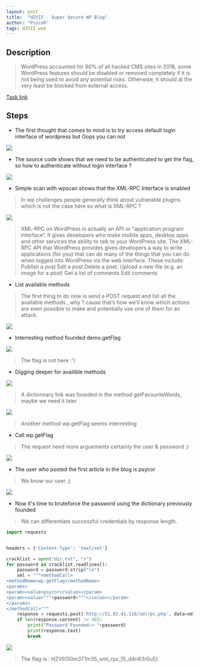 ```yaml
---
layout: post
title:  "HZVII - $uper $ecure WP Blog"
author: "PsycoR"
tags: HZVII web
---
```

## Description

>  WordPress accounted for 90% of all hacked CMS sites in 2018, some WordPress features should be disabled or removed completely if it is not being used to avoid any potential risks. Otherwise, it should at the very least be blocked from external access.


[Task link](http://51.83.41.116/)



## Steps
- The first thought that comes to mind is to try access default login interface of wordpress but Oops you can not

 ![](https://raw.githubusercontent.com/pow270/pow270.github.io/master/_posts/pictures/wp0.png)

- The source code shows that we need to be authenticated to get the flag, so how to authenticate without login interface ?

 ![](https://raw.githubusercontent.com/pow270/pow270.github.io/master/_posts/pictures/wp1.png)

- Simple scan with wpscan shows that the XML-RPC Interface is enabled

>In wp challenges people generally think about vulnerable plugins which is not the case here so what is XML-RPC ?

 ![](https://raw.githubusercontent.com/pow270/pow270.github.io/master/_posts/pictures/wp2.png)

>XML-RPC on WordPress is actually an API or “application program interface“. It gives developers who make mobile apps, desktop apps and other services the ability to talk to your WordPress site. The XML-RPC API that WordPress provides gives developers a way to write applications (for you) that can do many of the things that you can do when logged into WordPress via the web interface. These include: Publish a post Edit a post Delete a post. Upload a new file (e.g. an image for a post) Get a list of comments Edit comments

- List available methods

> The first thing to do now is send a POST request and list all the available methods , why ? cause that’s how we’ll know which actions are even possible to make and potentially use one of them for an attack. 

 ![](https://raw.githubusercontent.com/pow270/pow270.github.io/master/_posts/pictures/wp3.png)


- Interresting method founded demo.getFlag

 ![](https://raw.githubusercontent.com/pow270/pow270.github.io/master/_posts/pictures/wp4.png)

> The flag is not here :'(

- Digging deeper for availible methods

 ![](https://raw.githubusercontent.com/pow270/pow270.github.io/master/_posts/pictures/wp5.png)

> A dictionnary link was founded in the method getFavouriteWords, maybe we need it later

 ![](https://raw.githubusercontent.com/pow270/pow270.github.io/master/_posts/pictures/wp6.png)
 
> Another method wp.getFlag seems interresting

- Call wp.getFlag

> The request need more arguements certainly the user & password :)

 ![](https://raw.githubusercontent.com/pow270/pow270.github.io/master/_posts/pictures/wp7.png)


- The user who posted the first article in the blog is psycor

> We know our user ;)

 ![](https://raw.githubusercontent.com/pow270/pow270.github.io/master/_posts/pictures/wp8.png)

- Now it's time to bruteforce the password using the dictionary previously founded

> We can differentiate successful credentials by response length.

```python
import requests


headers = {'Content-Type': 'text/xml'}

cracklist = open("dic.txt", "r")
for password in cracklist.readlines():
	password = password.strip("\n")
	xml = """<methodCall>
<methodName>wp.getFlag</methodName>
<params>
<param><value>psycor</value></param>
<param><value>"""+password+"""</value></param>
</params>
</methodCall>"""
	response = requests.post('http://51.83.41.116/xmlrpc.php', data=xml, headers=headers)
	if len(response.content) != 403:
		print("Password Founded:= "+password)
		print(response.text)
		break

```

 ![](https://raw.githubusercontent.com/pow270/pow270.github.io/master/_posts/pictures/wp9.png)

> The flag is : HZVII{50m371m35_xml_rpc_15_d4n63r0u5}





